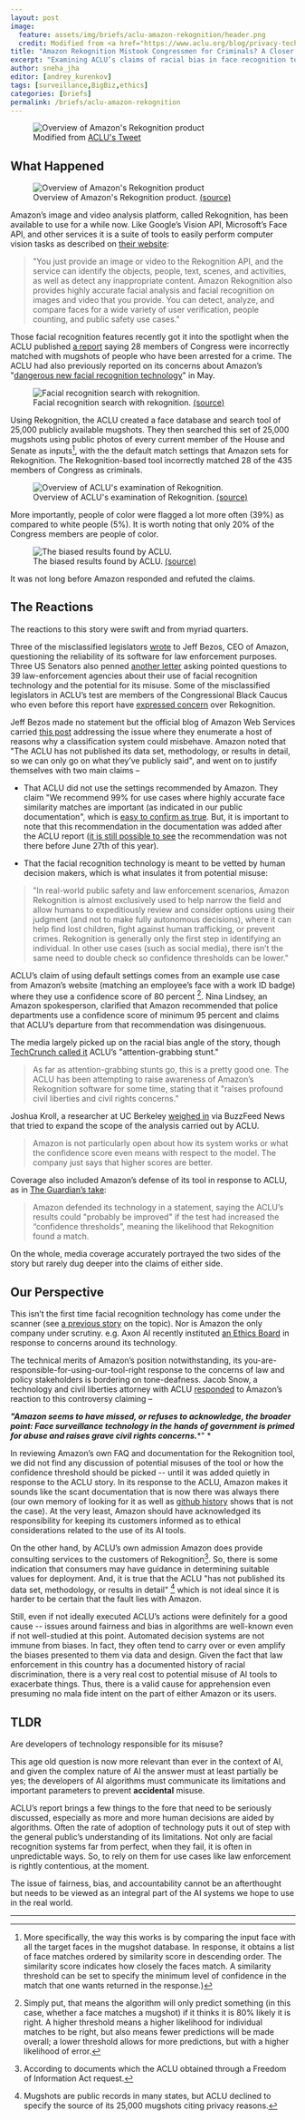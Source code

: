 ```yaml
---
layout: post
image:
  feature: assets/img/briefs/aclu-amazon-rekognition/header.png
  credit: Modified from <a href="https://www.aclu.org/blog/privacy-technology/surveillance-technologies/amazons-face-recognition-falsely-matched-28">ACLU's article</a>
title: "Amazon Rekognition Mistook Congressmen for Criminals? A Closer Look"
excerpt: "Examining ACLU’s claims of racial bias in face recognition technology as surveillance risk"
author: sneha_jha
editor: [andrey_kurenkov]
tags: [surveillance,BigBiz,ethics]
categories: [briefs]
permalink: /briefs/aclu-amazon-rekognition
---
```



<figure>
 <img src="{{ site.imgpath }}/briefs/aclu-amazon-rekognition/anim.gif" alt="Overview of Amazon's Rekognition product"/>
  <figcaption>
    Modified from <a href="https://twitter.com/ACLU/status/1022935153146978304">ACLU's Tweet</a>
  </figcaption>
</figure>


## What Happened

<figure>
 <img src="{{ site.imgpath }}/briefs/aclu-amazon-rekognition/rekognition_overview.jpg" alt="Overview of Amazon's Rekognition product"/>
  <figcaption>
    Overview of Amazon's Rekognition product. <a href="https://securitytechnologyofsouthtexas.com/the-uses-and-limits-of-amazons-rekogntion-facial-recognition-software/">(source)</a>
  </figcaption>
</figure>

Amazon’s image and video analysis platform, called Rekognition, has been available to use for a while now. Like Google’s Vision API, Microsoft’s Face API, and other services it is a suite of tools to easily perform computer vision tasks as described on [their website](https://aws.amazon.com/rekognition/): 

> "You just provide an image or video to the Rekognition API, and the service can identify the objects, people, text, scenes, and activities, as well as detect any inappropriate content. Amazon Rekognition also provides highly accurate facial analysis and facial recognition on images and video that you provide. You can detect, analyze, and compare faces for a wide variety of user verification, people counting, and public safety use cases." 

Those facial recognition features recently got it into the spotlight when the ACLU published [a report](https://www.aclu.org/blog/privacy-technology/surveillance-technologies/amazons-face-recognition-falsely-matched-28) saying 28 members of Congress were incorrectly matched with mugshots of people who have been arrested for a crime. The ACLU had also previously reported on its concerns about Amazon’s "[dangerous new facial recognition technology](https://www.aclu.org/blog/privacy-technology/surveillance-technologies/amazon-teams-government-deploy-dangerous-new)" in May. 

<figure>
 <img src="{{ site.imgpath }}/briefs/aclu-amazon-rekognition/rekognition_face.png" alt="Facial recognition search with rekognition."/>
  <figcaption>
    Facial recognition search with rekognition. <a href="https://blackchristiannews.com/2018/05/aclu-asks-amazon-to-stop-marketing-facial-recognition-technology-to-law-enforcement/">(source)</a>
  </figcaption>
</figure>


Using Rekognition, the ACLU created a face database and search tool of 25,000 publicly available mugshots. They then searched this set of 25,000 mugshots using public photos of every current member of the House and Senate as inputs[^note1], with the the default match settings that Amazon sets for Rekognition.  The Rekognition-based tool incorrectly matched 28 of the 435 members of Congress as criminals. 

[^note1]: More specifically, the way this works is by comparing the input face with all the target faces in the mugshot database. In response, it obtains a list of face matches ordered by similarity score in descending order. The similarity score indicates how closely the faces match. A similarity threshold can be set to specify the minimum level of confidence in the match that one wants returned in the response.)

<figure>
 <img src="{{ site.imgpath }}/briefs/aclu-amazon-rekognition/aclu_0.png" alt="Overview of ACLU's examination of Rekognition."/>
  <figcaption>
    Overview of ACLU's examination of Rekognition. <a href="https://www.aclu.org/blog/privacy-technology/surveillance-technologies/amazons-face-recognition-falsely-matched-28">(source)</a>
  </figcaption>
</figure>


More importantly, people of color were flagged a lot more often (39%) as compared to white people (5%). It is worth noting that only 20% of the Congress members are people of color.

<figure>
 <img src="{{ site.imgpath }}/briefs/aclu-amazon-rekognition/aclu_1.png" alt="The biased results found by ACLU."/>
  <figcaption>
    The biased results found by ACLU. <a href="https://www.aclu.org/blog/privacy-technology/surveillance-technologies/amazons-face-recognition-falsely-matched-28">(source)</a>
  </figcaption>
</figure>


It was not long before Amazon responded and refuted the claims.

## The Reactions

The reactions to this story were swift and from myriad quarters. 

Three of the misclassified legislators [wrote](https://www.markey.senate.gov/imo/media/doc/Amazon%20Facial%20Recognition%20Tech.pdf) to Jeff Bezos, CEO of Amazon, questioning the reliability of its software for law enforcement purposes. Three US Senators also penned [another letter](https://www.wyden.senate.gov/imo/media/doc/USCP%20Facial%20Rec.%20Letter.pdf) asking pointed questions to 39 law-enforcement agencies about their use of facial recognition technology and the potential for its misuse. Some of the misclassified legislators in ACLU’s test are members of the Congressional Black Caucus who even before this report have [expressed concern](https://cbc.house.gov/uploadedfiles/final_cbc_amazon_facial_recognition_letter.pdf) over Rekognition.

Jeff Bezos made no statement but the official blog of Amazon Web Services carried [this post](https://aws.amazon.com/blogs/machine-learning/thoughts-on-machine-learning-accuracy/) addressing the issue where they enumerate a host of reasons why a classification system could misbehave. Amazon noted that "The ACLU has not published its data set, methodology, or results in detail, so we can only go on what they’ve publicly said", and went on to justify themselves  with two main claims –

* That ACLU did not use the settings recommended by Amazon. They claim "We recommend 99% for use cases where highly accurate face similarity matches are important (as indicated in our public documentation", which is [easy to confirm as true](https://docs.aws.amazon.com/rekognition/latest/dg/collections.html). But, it is important to note that this recommendation in the documentation was added after the ACLU report ([it is still possible to see](https://github.com/awsdocs/amazon-rekognition-developer-guide/blob/1266172b8812aeb1433cdf98124f070890c1da29/doc_source/collections.md) the recommendation was not there before June 27th of this year).

* That the facial recognition technology is meant to be vetted by human decision makers, which is what insulates it from potential misuse:

> "In real-world public safety and law enforcement scenarios, Amazon Rekognition is almost exclusively used to help narrow the field and allow humans to expeditiously review and consider options using their judgment (and not to make fully autonomous decisions), where it can help find lost children, fight against human trafficking, or prevent crimes. Rekognition is generally only the first step in identifying an individual. In other use cases (such as social media), there isn’t the same need to double check so confidence thresholds can be lower."

ACLU’s claim of using default settings comes from an example use case from Amazon’s website (matching an employee’s face with a work ID badge) where they use a confidence score of 80 percent [^note2]. Nina Lindsey, an Amazon spokesperson, clarified that Amazon recommended that police departments use a confidence score of minimum 95 percent and claims that ACLU’s departure from that recommendation was disingenuous. 

[^note2]: Simply put, that means the algorithm will only predict something (in this case, whether a face matches a mugshot) if it thinks it is 80% likely it is right. A higher threshold means a higher likelihood for individual matches to be right, but also means fewer predictions will be made overall; a lower threshold allows for more predictions, but with a higher likelihood of error.

The media largely picked up on the racial bias angle of the story, though [TechCrunch called it](https://techcrunch.com/2018/07/26/aclu-says-amazon-facial-recognition-associated-congress-members-with-mugshots/) ACLU’s "attention-grabbing stunt." 

> As far as attention-grabbing stunts go, this is a pretty good one. The ACLU has been attempting to raise awareness of Amazon’s Rekognition software for some time, stating that it "raises profound civil liberties and civil rights concerns."

Joshua Kroll, a researcher at UC Berkeley [weighed in](https://www.buzzfeednews.com/article/daveyalba/we-tested-the-fbis-most-wanted-list-on-amazons-celebrity) via BuzzFeed News that tried to expand the scope of the analysis carried out by ACLU. 

> Amazon is not particularly open about how its system works or what the confidence score even means with respect to the model. The company just says that higher scores are better.

Coverage also included Amazon’s defense of its tool in response to ACLU, as in [The Guardian’s take](https://www.theguardian.com/technology/2018/jul/26/amazon-facial-rekognition-congress-mugshots-aclu):

>Amazon defended its technology in a statement, saying the ACLU’s results could "probably be improved" if the test had increased the “confidence thresholds”, meaning the likelihood that Rekognition found a match.

On the whole, media coverage accurately portrayed the two sides of the story but rarely dug deeper into the claims of either side.

## Our Perspective

This isn’t the first time facial recognition technology has come under the scanner (see [a previous story](https://www.skynettoday.com/briefs/face-recog/) on the topic). Nor is Amazon the only company under scrutiny. e.g. Axon AI recently instituted [an Ethics Board](https://www.scribd.com/document/377489475/Letter-to-Axon-AI-Ethics-Board) in response to concerns around its technology. 

The technical merits of Amazon’s position notwithstanding, its you-are-responsible-for-using-our-tool-right response to the concerns of law and policy stakeholders is bordering on tone-deafness. Jacob Snow, a technology and civil liberties attorney with ACLU [responded](https://www.aclu.org/news/members-congress-demand-meeting-amazon-ceo-following-aclu-report-amazon-face-recognition) to Amazon’s reaction to this controversy claiming –

**_"Amazon seems to have missed, or refuses to acknowledge, the broader point: Face surveillance technology in the hands of government is primed for abuse and raises grave civil rights concerns._***" *

In reviewing Amazon’s own FAQ and  documentation for the Rekognition tool, we did not find any discussion of potential misuses of the tool or how the confidence threshold should be picked -- until it was added quietly in response to the ACLU story. In its response to the ACLU, Amazon makes it sounds like the scant documentation that is now there was always there (our own memory of looking for it as well as [github history](https://github.com/awsdocs/amazon-rekognition-developer-guide/blob/1266172b8812aeb1433cdf98124f070890c1da29/doc_source/collections.md) shows that is not the case). At the very least, Amazon should have acknowledged its responsibility for keeping its customers informed as to ethical considerations related to the use of its AI tools. 

On the other hand, by ACLU’s own admission Amazon does provide consulting services to the customers of Rekognition[^note3]. So, there is some indication that consumers may have guidance in determining suitable values for deployment. And, it is true that the ACLU "has not published its data set, methodology, or results in detail" [^note4] which is not ideal since it is harder to be certain that the fault lies with Amazon. 

[^note3]: According to documents  which the ACLU obtained through a Freedom of Information Act request.

[^note4]: Mugshots are public records in many states, but ACLU declined to specify the source of its 25,000 mugshots citing  privacy reasons.

Still, even if not ideally executed ACLU’s actions were definitely for a  good cause -- issues around fairness and bias in algorithms are well-known even if not well-studied at this point. Automated decision systems are not immune from biases. In fact, they often tend to carry over or even amplify the biases presented to them via data and design. Given the fact that law enforcement in this country has a documented history of racial discrimination, there is a very real cost to potential misuse of AI tools to exacerbate things. Thus, there is a valid cause for apprehension even presuming no mala fide intent on the part of either Amazon or its users.

## TLDR

Are developers of technology responsible for its misuse? 

This age old question is now more relevant than ever in the context of AI, and given the complex nature of AI the answer must at least partially be yes; the developers of AI algorithms must communicate its limitations and important parameters to prevent **accidental** misuse. 

ACLU’s report brings a few things to the fore that need to be seriously discussed, especially as more and more human decisions are aided by algorithms. Often the rate of adoption of technology puts it out of step with the general public’s understanding of its limitations. Not only are facial recognition systems far from perfect, when they fail, it is often in unpredictable ways. So, to rely on them for use cases like law enforcement is rightly contentious, at the moment.

The issue of fairness, bias, and accountability cannot be an afterthought but needs to be viewed as an integral part of the AI systems we hope to use in the real world. 

<hr>


